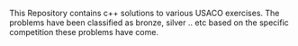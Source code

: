This Repository contains c++ solutions to various USACO exercises. 
The problems have been classified as bronze, silver .. etc based on the specific competition these problems have come.
